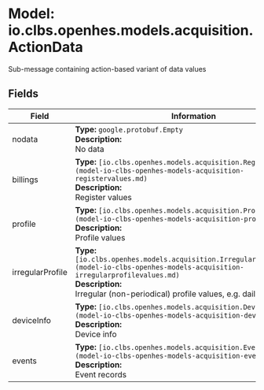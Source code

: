 # Model: io.clbs.openhes.models.acquisition.ActionData

Sub-message containing action-based variant of data values

## Fields

| Field | Information |
| --- | --- |
| nodata | <b>Type:</b> `google.protobuf.Empty`<br><b>Description:</b><br>No data |
| billings | <b>Type:</b> `[io.clbs.openhes.models.acquisition.RegisterValues](model-io-clbs-openhes-models-acquisition-registervalues.md)`<br><b>Description:</b><br>Register values |
| profile | <b>Type:</b> `[io.clbs.openhes.models.acquisition.ProfileValues](model-io-clbs-openhes-models-acquisition-profilevalues.md)`<br><b>Description:</b><br>Profile values |
| irregularProfile | <b>Type:</b> `[io.clbs.openhes.models.acquisition.IrregularProfileValues](model-io-clbs-openhes-models-acquisition-irregularprofilevalues.md)`<br><b>Description:</b><br>Irregular (non-periodical) profile values, e.g. daily profile |
| deviceInfo | <b>Type:</b> `[io.clbs.openhes.models.acquisition.DeviceInfo](model-io-clbs-openhes-models-acquisition-deviceinfo.md)`<br><b>Description:</b><br>Device info |
| events | <b>Type:</b> `[io.clbs.openhes.models.acquisition.EventRecords](model-io-clbs-openhes-models-acquisition-eventrecords.md)`<br><b>Description:</b><br>Event records |

